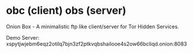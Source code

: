 # obc (client) obs (server)
Onion Box - A minimalistic ftp like client/server for Tor Hidden Services.

Demo Server: xspytjwjebm6eqz2otilq7bjn3zf2ptkvqbshailooe4s2ow66bcliqd.onion:8083

